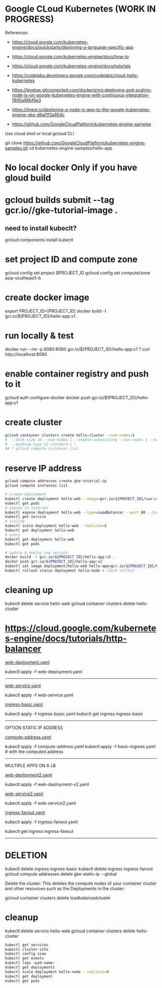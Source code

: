 # Google CLoud Kubernetes (WORK IN PROGRESS)

References
- https://cloud.google.com/kubernetes-engine/docs/quickstarts/deploying-a-language-specific-app
- https://cloud.google.com/kubernetes-engine/docs/how-to
- https://cloud.google.com/kubernetes-engine/docs/tutorials

- https://codelabs.developers.google.com/codelabs/cloud-hello-kubernetes
- https://levelup.gitconnected.com/dockerizing-deploying-and-scaling-node-js-on-google-kubernetes-engine-with-continuous-integration-f895a98bf6e3
- https://itnext.io/deploying-a-node-js-app-to-the-google-kubernetes-engine-gke-d6af1f3a954c
- https://github.com/GoogleCloudPlatform/kubernetes-engine-samples

Use cloud shell or local gcloud CLI

git clone https://github.com/GoogleCloudPlatform/kubernetes-engine-samples.git
cd kubernetes-engine-samples/hello-app

# No local docker Only if you have gloud build
# gcloud builds submit --tag gcr.io/<project-id>/gke-tutorial-image .

## need to install kubeclt?

gcloud components install kubectl

# set project ID and compute zone

gcloud config set project $PROJECT_ID
gcloud config set compute/zone asia-southeast1-b

# create docker image

export PROJECT_ID=[PROJECT_ID]
docker build -t gcr.io/${PROJECT_ID}/hello-app:v1 .

# run locally & test

docker run --rm -p 8080:8080 gcr.io/${PROJECT_ID}/hello-app:v1
? curl http://localhost:8080

# enable container registry and push to it

gcloud auth configure-docker
docker push gcr.io/${PROJECT_ID}/hello-app:v1

# create cluster

```bash
gcloud container clusters create hello-cluster --num-nodes=1
#  --disk-size 10 --num-nodes 1 --enable-autoscaling --min-nodes 1 --max-nodes 3 --zone us-central1-a
#  --machine-type n1-standard-1 \
## ? gcloud compute instances list
```

# reserve IP address

```bash
gcloud compute addresses create gke-tutorial-ip
gcloud compute instances list
```


```bash
# create deployment
kubectl create deployment hello-web --image=gcr.io/${PROJECT_ID}/vue-crud-x:latest --port 8080
kubectl get pods
# expose to internet
kubectl expose deployment hello-web --type=LoadBalancer --port 80 --target-port 8080
kubectl get service
# scaling
kubectl scale deployment hello-web --replicas=3
kubectl get deployment hello-web
# query
kubectl get deployment hello-web
kubectl get pods

# update & deploy new version
docker build -t gcr.io/${PROJECT_ID}/hello-app:v2 .
docker push gcr.io/${PROJECT_ID}/hello-app:v2
kubectl set image deployment/hello-web hello-app=gcr.io/${PROJECT_ID}/hello-app:v2
kubectl rollout status deployment hello-node # check rollout
```


# cleaning up

kubectl delete service hello-web
gcloud container clusters delete hello-cluster


# https://cloud.google.com/kubernetes-engine/docs/tutorials/http-balancer

[web-deployment.yaml](../example-app/config/k8s/web-deployment.yaml)

kubectl apply -f web-deployment.yaml

---

[web-service.yaml](../example-app/config/k8s/web-service.yaml)

kubectl apply -f web-service.yaml

[ingress-basic.yaml](../example-app/config/k8s/ingress-basic.yaml)

kubectl apply -f ingress-basic.yaml
kubectl get ingress ingress-basic

---

OPTION STATIC IP ADDRESS

[compute-address.yaml](../example-app/config/k8s/compute-address.yaml)

kubectl apply -f compute-address.yaml
kubectl apply -f basic-ingress.yaml # with the computed address

---

MULTIPLE APPS ON A LB

[web-deployment2.yaml](../example-app/config/k8s/web-deployment2.yaml)

kubectl apply -f web-deployment-v2.yaml

[web-service2.yaml](../example-app/config/k8s/web-service2.yaml)

kubectl apply -f web-service2.yaml

[ingress-fanout.yaml](../example-app/config/k8s/ingress-fanout.yaml)

kubectl apply -f ingress-fanout.yaml

kubectl get ingress ingress-fanout

---

# DELETION

kubectl delete ingress ingress-basic
kubectl delete ingress ingress-fanout
gcloud compute addresses delete gke-static-ip --global

Delete the cluster: This deletes the compute nodes of your container cluster and other resources such as the Deployments in the cluster:

gcloud container clusters delete loadbalancedcluster

# cleanup
kubectl delete service hello-web
gcloud container clusters delete hello-cluster


```bash
kubectl get services
kubectl cluster-info
kubectl config view
kubectl get events
kubectl logs <pod-name>
kubectl get deployments
kubectl scale deployment hello-node --replicas=4
kubectl get deployment
kubectl get pods
```